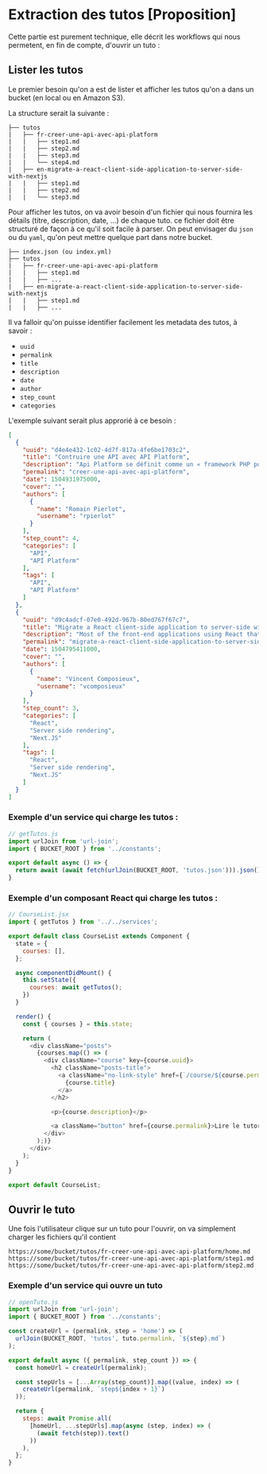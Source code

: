 # Extraction des tutos [Proposition]

Cette partie est purement technique, elle décrit les workflows qui nous permetent, en fin de compte, d'ouvrir un tuto :

## Lister les tutos

Le premier besoin qu'on a est de lister et afficher les tutos qu'on a dans un bucket (en local ou en Amazon S3).

La structure serait la suivante :

```
├── tutos
|   ├── fr-creer-une-api-avec-api-platform
|   |   ├── step1.md
|   |   ├── step2.md
|   |   ├── step3.md
|   |   └── step4.md
|   ├── en-migrate-a-react-client-side-application-to-server-side-with-nextjs
|   |   ├── step1.md
|   |   ├── step2.md
|   |   └── step3.md
```

Pour afficher les tutos, on va avoir besoin d'un fichier qui nous fournira les détails (titre, description, date, ...) de chaque tuto. ce fichier doit être structuré de façon à ce qu'il soit facile à parser. On peut envisager du `json` ou du `yaml`, qu'on peut mettre quelque part dans notre bucket.

```
├── index.json (ou index.yml)
├── tutos
|   ├── fr-creer-une-api-avec-api-platform
|   |   ├── step1.md
|   |   ├── ...
|   ├── en-migrate-a-react-client-side-application-to-server-side-with-nextjs
|   |   ├── step1.md
|   |   ├── ...
```

Il va falloir qu'on puisse identifier facilement les metadata des tutos, à savoir :

- `uuid`
- `permalink`
- `title`
- `description`
- `date`
- `author`
- `step_count`
- `categories`

L'exemple suivant serait plus approrié à ce besoin :

```json
[
  {
    "uuid": "d4e4e432-1c02-4d7f-817a-4fe6be1703c2",
    "title": "Contruire une API avec API Platform",
    "description": "Api Platform se définit comme un « framework PHP pour construire des APIs web modernes ». En effet, cet outil va nous permettre de construire rapidement une API riche et facilement utilisable.",
    "permalink": "creer-une-api-avec-api-platform",
    "date": 1504931975000,
    "cover": "",
    "authors": [
      {
        "name": "Romain Pierlot",
        "username": "rpierlot"
      }
    ],
    "step_count": 4,
    "categories": [
      "API",
      "API Platform"
    ],
    "tags": [
      "API",
      "API Platform"
    ]
  },
  {
    "uuid": "d9c4adcf-07e0-492d-967b-80ed767f67c7",
    "title": "Migrate a React client-side application to server-side with Next.JS",
    "description": "Most of the front-end applications using React that I’ve been able to work on are browser-based (client-side) applications.",
    "permalink": "migrate-a-react-client-side-application-to-server-side-with-nextjs",
    "date": 1504795411000,
    "cover": "",
    "authors": [
      {
        "name": "Vincent Composieux",
        "username": "vcomposieux"
      }
    ],
    "step_count": 3,
    "categories": [
      "React",
      "Server side rendering",
      "Next.JS"
    ],
    "tags": [
      "React",
      "Server side rendering",
      "Next.JS"
    ]
  }
]
```

### Exemple d'un service qui charge les tutos :

```js
// getTutos.js
import urlJoin from 'url-join';
import { BUCKET_ROOT } from '../constants';

export default async () => {
  return await (await fetch(urlJoin(BUCKET_ROOT, 'tutos.json'))).json();
}
```

### Exemple d'un composant React qui charge les tutos :

```js
// CourseList.jsx
import { getTutos } from '../../services';

export default class CourseList extends Component {
  state = {
    courses: [],
  };

  async componentDidMount() {
    this.setState({
      courses: await getTutos();
    })
  }

  render() {
    const { courses } = this.state;

    return (
      <div className="posts">
        {courses.map(() => (
          <div className="course" key={course.uuid}>
            <h2 className="posts-title">
              <a className="no-link-style" href={`/course/${course.permalink}`}>
                {course.title}
              </a>
            </h2>

            <p>{course.description}</p>

            <a className="button" href={course.permalink}>Lire le tutoriel</a>
          </div>
        );)}
      </div>
    );
  }
}

export default CourseList;
```

## Ouvrir le tuto

Une fois l'utilisateur clique sur un tuto pour l'ouvrir, on va simplement charger les fichiers qu'il contient

```
https://some/bucket/tutos/fr-creer-une-api-avec-api-platform/home.md
https://some/bucket/tutos/fr-creer-une-api-avec-api-platform/step1.md
https://some/bucket/tutos/fr-creer-une-api-avec-api-platform/step2.md
```

### Exemple d'un service qui ouvre un tuto

```js
// openTuto.js
import urlJoin from 'url-join';
import { BUCKET_ROOT } from '../constants';

const createUrl = (permalink, step = 'home') => (
  urlJoin(BUCKET_ROOT, 'tutos', tuto.permalink, `${step}.md`)
);

export default async ({ permalink, step_count }) => {
  const homeUrl = createUrl(permalink);

  const stepUrls = [...Array(step_count)].map((value, index) => (
    createUrl(permalink, `step${index + 1}`)
  ));

  return {
    steps: await Promise.all(
      [homeUrl, ...stepUrls].map(async (step, index) => (
        (await fetch(step)).text()
      ))
    ),
  };
}
```
